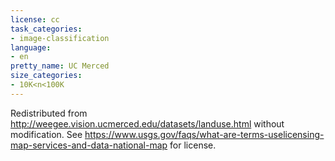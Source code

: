 ```yaml
---
license: cc
task_categories:
- image-classification
language:
- en
pretty_name: UC Merced
size_categories:
- 10K<n<100K
---
```

Redistributed from http://weegee.vision.ucmerced.edu/datasets/landuse.html without modification. See https://www.usgs.gov/faqs/what-are-terms-uselicensing-map-services-and-data-national-map for license.